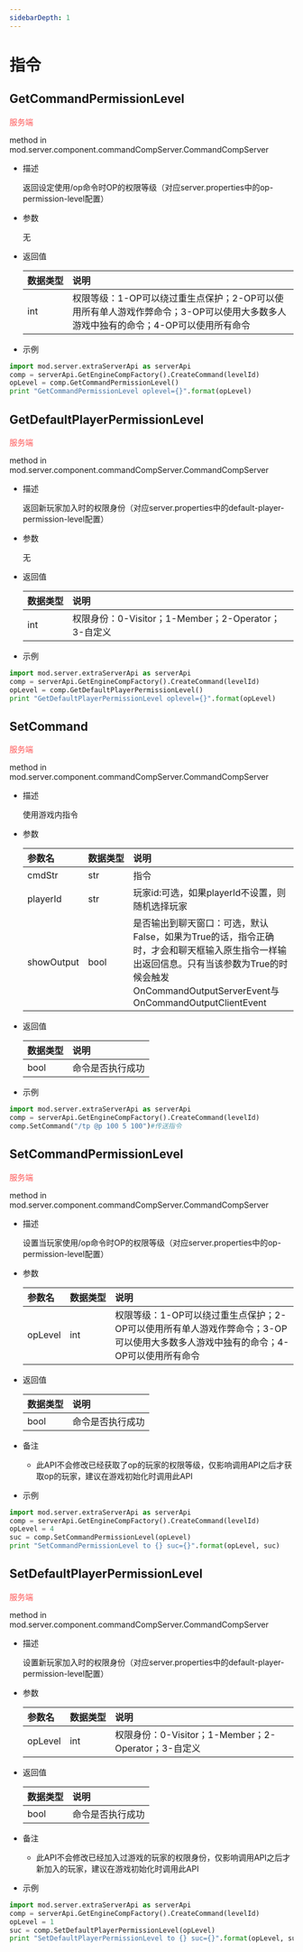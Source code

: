 ```yaml
---
sidebarDepth: 1
---
```

# 指令

## GetCommandPermissionLevel

<span style="display:inline;color:#ff5555">服务端</span>

method in mod.server.component.commandCompServer.CommandCompServer

- 描述

    返回设定使用/op命令时OP的权限等级（对应server.properties中的op-permission-level配置）

- 参数

    无

- 返回值

    | <div style="width: 4em">数据类型</div> | 说明 |
    | :--- | :--- |
    | int | 权限等级：1-OP可以绕过重生点保护；2-OP可以使用所有单人游戏作弊命令；3-OP可以使用大多数多人游戏中独有的命令；4-OP可以使用所有命令 |

- 示例

```python
import mod.server.extraServerApi as serverApi
comp = serverApi.GetEngineCompFactory().CreateCommand(levelId)
opLevel = comp.GetCommandPermissionLevel()
print "GetCommandPermissionLevel oplevel={}".format(opLevel)
```



## GetDefaultPlayerPermissionLevel

<span style="display:inline;color:#ff5555">服务端</span>

method in mod.server.component.commandCompServer.CommandCompServer

- 描述

    返回新玩家加入时的权限身份（对应server.properties中的default-player-permission-level配置）

- 参数

    无

- 返回值

    | <div style="width: 4em">数据类型</div> | 说明 |
    | :--- | :--- |
    | int | 权限身份：0-Visitor；1-Member；2-Operator；3-自定义 |

- 示例

```python
import mod.server.extraServerApi as serverApi
comp = serverApi.GetEngineCompFactory().CreateCommand(levelId)
opLevel = comp.GetDefaultPlayerPermissionLevel()
print "GetDefaultPlayerPermissionLevel oplevel={}".format(opLevel)
```



## SetCommand

<span style="display:inline;color:#ff5555">服务端</span>

method in mod.server.component.commandCompServer.CommandCompServer

- 描述

    使用游戏内指令

- 参数

    | 参数名 | <div style="width: 4em">数据类型</div> | 说明 |
    | :--- | :--- | :--- |
    | cmdStr | str | 指令 |
    | playerId | str | 玩家id:可选，如果playerId不设置，则随机选择玩家 |
    | showOutput | bool | 是否输出到聊天窗口：可选，默认False，如果为True的话，指令正确时，才会和聊天框输入原生指令一样输出返回信息。只有当该参数为True的时候会触发OnCommandOutputServerEvent与OnCommandOutputClientEvent |

- 返回值

    | <div style="width: 4em">数据类型</div> | 说明 |
    | :--- | :--- |
    | bool | 命令是否执行成功 |

- 示例

```python
import mod.server.extraServerApi as serverApi
comp = serverApi.GetEngineCompFactory().CreateCommand(levelId)
comp.SetCommand("/tp @p 100 5 100")#传送指令
```



## SetCommandPermissionLevel

<span style="display:inline;color:#ff5555">服务端</span>

method in mod.server.component.commandCompServer.CommandCompServer

- 描述

    设置当玩家使用/op命令时OP的权限等级（对应server.properties中的op-permission-level配置）

- 参数

    | 参数名 | <div style="width: 4em">数据类型</div> | 说明 |
    | :--- | :--- | :--- |
    | opLevel | int | 权限等级：1-OP可以绕过重生点保护；2-OP可以使用所有单人游戏作弊命令；3-OP可以使用大多数多人游戏中独有的命令；4-OP可以使用所有命令 |

- 返回值

    | <div style="width: 4em">数据类型</div> | 说明 |
    | :--- | :--- |
    | bool | 命令是否执行成功 |

- 备注
    - 此API不会修改已经获取了op的玩家的权限等级，仅影响调用API之后才获取op的玩家，建议在游戏初始化时调用此API

- 示例

```python
import mod.server.extraServerApi as serverApi
comp = serverApi.GetEngineCompFactory().CreateCommand(levelId)
opLevel = 4
suc = comp.SetCommandPermissionLevel(opLevel)
print "SetCommandPermissionLevel to {} suc={}".format(opLevel, suc)
```



## SetDefaultPlayerPermissionLevel

<span style="display:inline;color:#ff5555">服务端</span>

method in mod.server.component.commandCompServer.CommandCompServer

- 描述

    设置新玩家加入时的权限身份（对应server.properties中的default-player-permission-level配置）

- 参数

    | 参数名 | <div style="width: 4em">数据类型</div> | 说明 |
    | :--- | :--- | :--- |
    | opLevel | int | 权限身份：0-Visitor；1-Member；2-Operator；3-自定义 |

- 返回值

    | <div style="width: 4em">数据类型</div> | 说明 |
    | :--- | :--- |
    | bool | 命令是否执行成功 |

- 备注
    - 此API不会修改已经加入过游戏的玩家的权限身份，仅影响调用API之后才新加入的玩家，建议在游戏初始化时调用此API

- 示例

```python
import mod.server.extraServerApi as serverApi
comp = serverApi.GetEngineCompFactory().CreateCommand(levelId)
opLevel = 1
suc = comp.SetDefaultPlayerPermissionLevel(opLevel)
print "SetDefaultPlayerPermissionLevel to {} suc={}".format(opLevel, suc)
```



